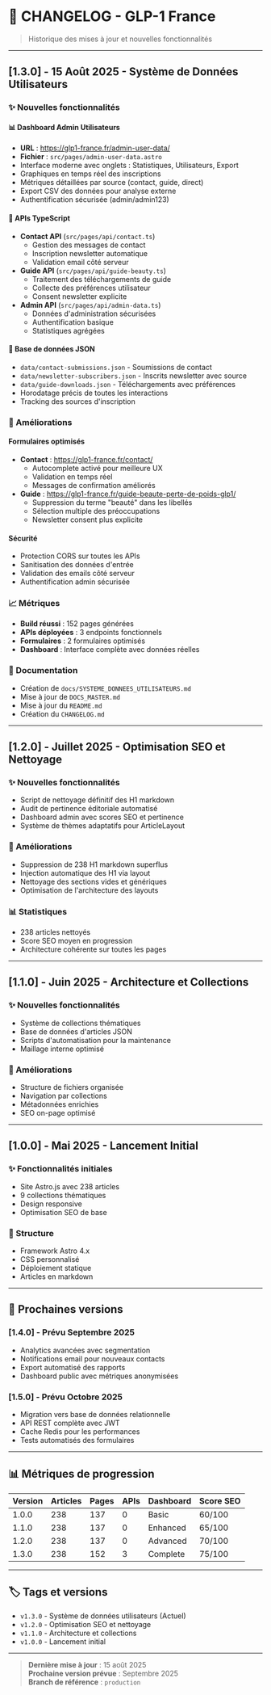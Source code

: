 # 📝 CHANGELOG - GLP-1 France

> Historique des mises à jour et nouvelles fonctionnalités

---

## [1.3.0] - 15 Août 2025 - Système de Données Utilisateurs

### ✨ Nouvelles fonctionnalités

#### 📊 Dashboard Admin Utilisateurs
- **URL** : https://glp1-france.fr/admin-user-data/
- **Fichier** : `src/pages/admin-user-data.astro`
- Interface moderne avec onglets : Statistiques, Utilisateurs, Export
- Graphiques en temps réel des inscriptions
- Métriques détaillées par source (contact, guide, direct)
- Export CSV des données pour analyse externe
- Authentification sécurisée (admin/admin123)

#### 🔗 APIs TypeScript
- **Contact API** (`src/pages/api/contact.ts`)
  - Gestion des messages de contact
  - Inscription newsletter automatique
  - Validation email côté serveur
- **Guide API** (`src/pages/api/guide-beauty.ts`)
  - Traitement des téléchargements de guide
  - Collecte des préférences utilisateur
  - Consent newsletter explicite
- **Admin API** (`src/pages/api/admin-data.ts`)
  - Données d'administration sécurisées
  - Authentification basique
  - Statistiques agrégées

#### 💾 Base de données JSON
- `data/contact-submissions.json` - Soumissions de contact
- `data/newsletter-subscribers.json` - Inscrits newsletter avec source
- `data/guide-downloads.json` - Téléchargements avec préférences
- Horodatage précis de toutes les interactions
- Tracking des sources d'inscription

### 🔧 Améliorations

#### Formulaires optimisés
- **Contact** : https://glp1-france.fr/contact/
  - Autocomplete activé pour meilleure UX
  - Validation en temps réel
  - Messages de confirmation améliorés
- **Guide** : https://glp1-france.fr/guide-beaute-perte-de-poids-glp1/
  - Suppression du terme "beauté" dans les libellés
  - Sélection multiple des préoccupations
  - Newsletter consent plus explicite

#### Sécurité
- Protection CORS sur toutes les APIs
- Sanitisation des données d'entrée
- Validation des emails côté serveur
- Authentification admin sécurisée

### 📈 Métriques
- **Build réussi** : 152 pages générées
- **APIs déployées** : 3 endpoints fonctionnels
- **Formulaires** : 2 formulaires optimisés
- **Dashboard** : Interface complète avec données réelles

### 📄 Documentation
- Création de `docs/SYSTEME_DONNEES_UTILISATEURS.md`
- Mise à jour de `DOCS_MASTER.md`
- Mise à jour du `README.md`
- Création du `CHANGELOG.md`

---

## [1.2.0] - Juillet 2025 - Optimisation SEO et Nettoyage

### ✨ Nouvelles fonctionnalités
- Script de nettoyage définitif des H1 markdown
- Audit de pertinence éditoriale automatisé
- Dashboard admin avec scores SEO et pertinence
- Système de thèmes adaptatifs pour ArticleLayout

### 🔧 Améliorations
- Suppression de 238 H1 markdown superflus
- Injection automatique des H1 via layout
- Nettoyage des sections vides et génériques
- Optimisation de l'architecture des layouts

### 📊 Statistiques
- 238 articles nettoyés
- Score SEO moyen en progression
- Architecture cohérente sur toutes les pages

---

## [1.1.0] - Juin 2025 - Architecture et Collections

### ✨ Nouvelles fonctionnalités
- Système de collections thématiques
- Base de données d'articles JSON
- Scripts d'automatisation pour la maintenance
- Maillage interne optimisé

### 🔧 Améliorations
- Structure de fichiers organisée
- Navigation par collections
- Métadonnées enrichies
- SEO on-page optimisé

---

## [1.0.0] - Mai 2025 - Lancement Initial

### ✨ Fonctionnalités initiales
- Site Astro.js avec 238 articles
- 9 collections thématiques
- Design responsive
- Optimisation SEO de base

### 📂 Structure
- Framework Astro 4.x
- CSS personnalisé
- Déploiement statique
- Articles en markdown

---

## 🚀 Prochaines versions

### [1.4.0] - Prévu Septembre 2025
- Analytics avancées avec segmentation
- Notifications email pour nouveaux contacts
- Export automatisé des rapports
- Dashboard public avec métriques anonymisées

### [1.5.0] - Prévu Octobre 2025
- Migration vers base de données relationnelle
- API REST complète avec JWT
- Cache Redis pour les performances
- Tests automatisés des formulaires

---

## 📊 Métriques de progression

| Version | Articles | Pages | APIs | Dashboard | Score SEO |
|---------|----------|-------|------|-----------|-----------|
| 1.0.0   | 238      | 137   | 0    | Basic     | 60/100    |
| 1.1.0   | 238      | 137   | 0    | Enhanced  | 65/100    |
| 1.2.0   | 238      | 137   | 0    | Advanced  | 70/100    |
| 1.3.0   | 238      | 152   | 3    | Complete  | 75/100    |

---

## 🏷️ Tags et versions

- `v1.3.0` - Système de données utilisateurs (Actuel)
- `v1.2.0` - Optimisation SEO et nettoyage
- `v1.1.0` - Architecture et collections
- `v1.0.0` - Lancement initial

---

> **Dernière mise à jour** : 15 août 2025  
> **Prochaine version prévue** : Septembre 2025  
> **Branch de référence** : `production`

